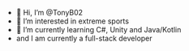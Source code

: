 - 👋 Hi, I’m @TonyB02
- 👀 I’m interested in extreme sports
- 🌱 I’m currently learning C#, Unity and Java/Kotlin
-  and I am currently a full-stack developer

<!---
TonyB02/TonyB02 is a ✨ special ✨ repository because its `README.md` (this file) appears on your GitHub profile.
You can click the Preview link to take a look at your changes.
--->
      
